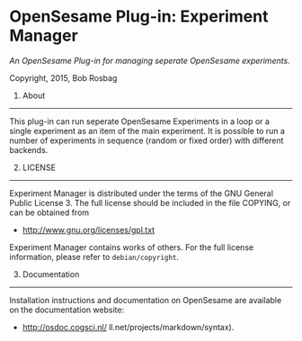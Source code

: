 OpenSesame Plug-in: Experiment Manager
==========

*An OpenSesame Plug-in for managing seperate OpenSesame experiments.*  

Copyright, 2015, Bob Rosbag  


1. About
--------

This plug-in can run seperate OpenSesame Experiments in a loop or a single experiment as an item of the main experiment. It is possible to run a number of experiments in sequence (random or fixed order) with different backends. 



2. LICENSE
----------

Experiment Manager is distributed under the terms of the GNU General Public License 3.
The full license should be included in the file COPYING, or can be obtained from

- <http://www.gnu.org/licenses/gpl.txt>

Experiment Manager contains works of others. For the full license information, please
refer to `debian/copyright`.

3. Documentation
----------------

Installation instructions and documentation on OpenSesame are available on the documentation website:

- <http://osdoc.cogsci.nl/>
ll.net/projects/markdown/syntax).